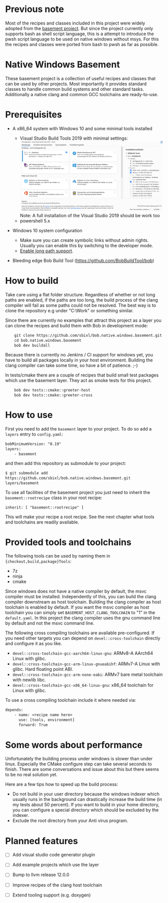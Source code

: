 # Previous note

Most of the recipes and classes included in this project were widely adopted from the [basement project](https://github.com/BobBuildTool/basement). But since the project currently only 
 supports bash as shell script language, this is a attempt to introduce the pwsh script 
 language to be used on native windows without msys. For this the recipes and classes were ported from bash to pwsh as far as possible.

# Native Windows Basement

These basement project is a collection of useful recipes and classes that can be
used by other projects. Most importantly it provides standard classes
to handle common build systems and other standard tasks. Additionally a native clang 
and common GCC toolchains are ready-to-use.

# Prerequisites

* A x86_64 system with Windows 10 and some minimal tools installed
  * Visual Studio Build Tools 2019 with minimal settings:
    ![Alt text](doc/vs_build_tools_2019_setup.PNG "Visual Studio Build Tools 2019")
    Note: A full installation of the Visual Studio 2019 should be work too
  * powershell 5.x

* Windows 10 system configuration
  * Make sure you can create symbolic links without admin rights. Usually you can enable
    this by switching to the developer mode.
  * [Enable long path support](https://www.msftnext.com/how-to-enable-ntfs-long-paths-in-windows-10/). 
* Bleeding edge Bob Build Tool (https://github.com/BobBuildTool/bob)

# How to build

Take care using a flat folder structure. Regardless of whether or not long paths are enabled, if the paths are too long, the build process of the clang compiler will fail as some paths could not be resolved. The best way is to clone the repository e.g under "C:\Work" or something similar.

Since there are currently no examples that attract this project as a layer you 
can clone the recipes and build them with Bob in development mode:

```shell
    git clone https://github.com/sbixl/bob.native.windows.basement.git
    cd bob.native.windows.basement
    bob dev buildall
```

Because there is currently no Jenkins / CI support for windows yet, you have 
to build all packages locally in your host environment. Building the clang compiler 
can take some time, so have a bit of patience. ;-)

In tests/cmake there are a couple of recipes that build small test packages which use the basement layer. They act as smoke tests for this project.

```shell
    bob dev tests::cmake::greeter-host
    bob dev tests::cmake::greeter-cross
```

# How to use

First you need to add the `basement` layer to your project. To do so add a
`layers` entry to `config.yaml`:

    bobMinimumVersion: "0.19"
    layers:
        - basement

and then add this repository as submodule to your project:

    $ git submodule add https://github.com/sbixl/bob.native.windows.basement.git layers/basement

To use all facilities of the basement project you just need to inherit the `basement::rootrecipe`
class in your root recipe:

    inherit: [ "basement::rootrecipe" ]

This will make your recipe a root recipe. See the next chapter what tools 
and toolchains are readily available.

# Provided tools and toolchains

The following tools can be used by naming them in `{checkout,build,package}Tools`:

* 7z
* ninja
* cmake

Since windows does not have a native compiler by default, the msvc compiler must
be installed. Independently of this, you can build the clang compiler downstream 
as host toolchain. Building the clang compiler as host toolchain is enabled by default. 
If you want the msvc compiler as host toolchain you can simply set `BASEMENT_HOST_CLANG_TOOLCHAIN` to "1" in the `default.yaml`. In this project 
the clang compiler uses the gnu command line by default and not the msvc command line.

The following cross compiling toolchains are available pre-configured. If you need
other targets you can depend on `devel::cross-toolchain` directly and configure it
as you like.

* `devel::cross-toolchain-gcc-aarch64-linux-gnu`: ARMv8-A AArch64 Linux with glibc.
* `devel::cross-toolchain-gcc-arm-linux-gnueabihf`: ARMv7-A Linux with glibc. Hard
  floating point ABI.
* `devel::cross-toolchain-gcc-arm-none-eabi`: ARMv7 bare metal toolchain with
  newlib libc.
* `devel::cross-toolchain-gcc-x86_64-linux-gnu`: x86_64 toolchain for Linux with glibc.

To use a cross compiling toolchain include it where needed via:

    depends:
        - name: <recipe name here>
          use: [tools, environment]
          forward: True

# Some words about performance

Unfortunately the building process under windows is slower than under linux. Especially
the CMake configure step can take several seconds to finish. There are some conversations
and issue about this but there seems to be no real solution yet.

Here are a few tips how to speed up the build process:

* Do not build in your user directory because the windows indexer which usually runs 
  in the background can drastically increase the build time (in my tests about 50 percent).
  If you want to build in your home directory, you can configure a special directory
  which should be excluded by the indexer.
* Exclude the root directory from your Anti virus program.

# Planned features

- [ ] Add visual studio code generator plugin
- [ ] Add example projects which use the layer
- [ ] Bump to llvm release 12.0.0
- [ ] Improve recipes of the clang host toolchain
- [ ] Extend tooling support (e.g. doxygen)


